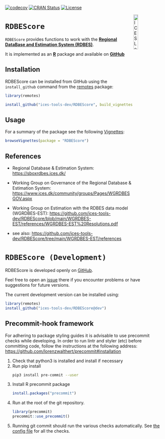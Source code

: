  
[![codecov](https://codecov.io/gh/ices-tools-prod/RDBEScore/branch/master/graph/badge.svg)](https://codecov.io/gh/ices-tools-prod/RDBEScore)
[![CRAN Status](http://www.r-pkg.org/badges/version/RDBEScore)](https://cran.r-project.org/package=RDBEScore)
[![License](https://img.shields.io/badge/license-GPL%20(%3E%3D%202)-blue.svg)](https://www.gnu.org/licenses/gpl-3.0.en.html)
<!--
[![GitHub release](https://img.shields.io/github/release/ices-tools-prod/RDBEScore.svg?maxAge=2592001)]()
[![CRAN Monthly](http://cranlogs.r-pkg.org/badges/RDBEScore)](https://cran.r-project.org/package=RDBEScore)
[![CRAN Total](http://cranlogs.r-pkg.org/badges/grand-total/RDBEScore)](https://cran.r-project.org/package=RDBEScore)
-->

[<img align="right" alt="ICES Logo" width="17%" height="17%" src="http://ices.dk/_layouts/15/1033/images/icesimg/iceslogo.png">](http://ices.dk)

`RDBEScore`
=========

`RDBEScore` provides functions to work with the [**Regional DataBase and Estimation System (RDBES)**](https://sboxrdbes.ices.dk/#/).

It is implemented as an [**R**](https://www.r-project.org) package and
available on <!-- [CRAN](https://cran.r-project.org/package=RDBEScore) --> 
[**GitHub**](https://github.com/ices-tools-dev/RDBEScore)

Installation
------------

<!--
RDBEScore can be installed from CRAN using the `install.packages` command:

```R
install.packages("RDBEScore")

```
-->

RDBEScore can be installed from GitHub using the `install_github`
command from the [remotes](https://remotes.r-lib.org/) package:

```R
library(remotes)

install_github("ices-tools-dev/RDBEScore", build_vignettes = TRUE)
```


Usage
-----

For a summary of the package see the following [Vignettes]():

```R
browseVignettes(package = "RDBEScore")
```

References
----------

* Regional Database & Estimation System:
https://sboxrdbes.ices.dk/

* Working Group on Governance of the Regional Database & Estimation System:
https://www.ices.dk/community/groups/Pages/WGRDBESGOV.aspx

* Working Group on Estimation with the RDBES data model (WGRDBES-EST):
https://github.com/ices-tools-dev/RDBEScore/blob/main/WGRDBES-EST/references/WGRDBES-EST%20Resolutions.pdf

* see also: https://github.com/ices-tools-dev/RDBEScore/tree/main/WGRDBES-EST/references

`RDBEScore (Development)`
=========

RDBEScore is developed openly on
[GitHub](https://github.com/ices-tools-dev/RDBEScore).

Feel free to open an
[issue](https://github.com/ices-tools-dev/RDBEScore/issues) there if you
encounter problems or have suggestions for future versions.

The current development version can be installed using:

```R
library(remotes)
install_github("ices-tools-dev/RDBEScore@dev")
```
## Precommit-hook framework

For adhering to package styling guides it is advisable to use precommit checks while developing.
In order to run lintr and styler (etc) before committing code, follow the instructions at the following address: https://github.com/lorenzwalthert/precommit#installation

1. Check that python3 is installed and install if necessary
2. Run pip install
   ```bash
   pip3 install pre-commit --user
   ```
3. Install R precommit package
   ```r
   install.packages("precommit")
   ```
4. Run at the root of the git repository.
   ```r
   library(precommit)
   precommit::use_precommit()
   ```
5. Running git commit should run the various checks automatically. See [the config file](.pre-commit-config.yaml) for all the checks.


